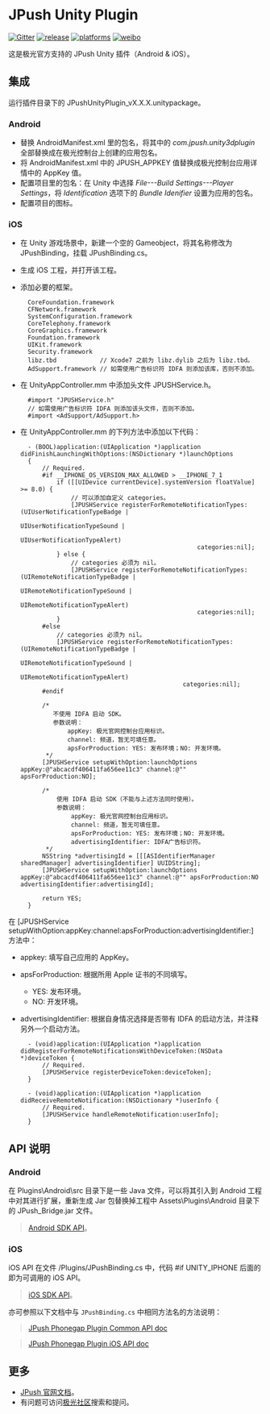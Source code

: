 # JPush Unity Plugin

[![Gitter](https://badges.gitter.im/Join%20Chat.svg)](https://gitter.im/jpush/jpush-unity3d-plugin)
[![release](https://img.shields.io/badge/release-2.1.0-blue.svg)](https://github.com/jpush/jpush-unity3d-plugin/releases)
[![platforms](https://img.shields.io/badge/platforms-iOS%7CAndroid-lightgrey.svg)](https://github.com/jpush/jpush-unity3d-plugin)
[![weibo](https://img.shields.io/badge/weibo-JPush-blue.svg)](http://weibo.com/jpush?refer_flag=1001030101_&is_all=1)

这是极光官方支持的 JPush Unity 插件（Android &amp; iOS）。

## 集成
运行插件目录下的 JPushUnityPlugin_vX.X.X.unitypackage。

### Android
- 替换 AndroidManifest.xml 里的包名，将其中的 *com.jpush.unity3dplugin* 全部替换成在极光控制台上创建的应用包名。
- 将 AndroidManifest.xml 中的 JPUSH_APPKEY 值替换成极光控制台应用详情中的 AppKey 值。
- 配置项目里的包名：在 Unity 中选择 *File---Build Settings---Player Settings*，将 *Identification* 选项下的 *Bundle Idenifier* 设置为应用的包名。
- 配置项目的图标。

### iOS
- 在 Unity 游戏场景中，新建一个空的 Gameobject，将其名称修改为 JPushBinding，挂载 JPushBinding.cs。
- 生成 iOS 工程，并打开该工程。
- 添加必要的框架。

        CoreFoundation.framework
        CFNetwork.framework
        SystemConfiguration.framework
        CoreTelephony.framework
        CoreGraphics.framework
        Foundation.framework
        UIKit.framework
        Security.framework
        libz.tbd            // Xcode7 之前为 libz.dylib 之后为 libz.tbd。
        AdSupport.framework // 如需使用广告标识符 IDFA 则添加该库，否则不添加。

- 在 UnityAppController.mm 中添加头文件 JPUSHService.h。

        #import "JPUSHService.h"
        // 如需使用广告标识符 IDFA 则添加该头文件，否则不添加。
        #import <AdSupport/AdSupport.h>

- 在 UnityAppController.mm 的下列方法中添加以下代码：

        - (BOOL)application:(UIApplication *)application didFinishLaunchingWithOptions:(NSDictionary *)launchOptions
        {
            // Required.
        	#if __IPHONE_OS_VERSION_MAX_ALLOWED > __IPHONE_7_1
        	    if ([[UIDevice currentDevice].systemVersion floatValue] >= 8.0) {
        	        // 可以添加自定义 categories。
        	        [JPUSHService registerForRemoteNotificationTypes:(UIUserNotificationTypeBadge |
        	                                                       UIUserNotificationTypeSound |
        	                                                       UIUserNotificationTypeAlert)
        	                                           categories:nil];
        	    } else {
        	        // categories 必须为 nil。
        	        [JPUSHService registerForRemoteNotificationTypes:(UIRemoteNotificationTypeBadge |
        	                                                       UIRemoteNotificationTypeSound |
        	                                                       UIRemoteNotificationTypeAlert)
        	                                           categories:nil];
        	    }
        	#else
        	    // categories 必须为 nil。
        	    [JPUSHService registerForRemoteNotificationTypes:(UIRemoteNotificationTypeBadge |
        	                                                   UIRemoteNotificationTypeSound |
        	                                                   UIRemoteNotificationTypeAlert)
        	                                       categories:nil];
        	#endif

        	/*
               不使用 IDFA 启动 SDK。
               参数说明：
                   appKey: 极光官网控制台应用标识。
                   channel: 频道，暂无可填任意。
                   apsForProduction: YES: 发布环境；NO: 开发环境。
             */
            [JPUSHService setupWithOption:launchOptions appKey:@"abcacdf406411fa656ee11c3" channel:@"" apsForProduction:NO];

            /*
                使用 IDFA 启动 SDK（不能与上述方法同时使用）。
                参数说明：
                    appKey: 极光官网控制台应用标识。
                    channel: 频道，暂无可填任意。
                    apsForProduction: YES: 发布环境；NO: 开发环境。
                    advertisingIdentifier: IDFA广告标识符。
             */
            NSString *advertisingId = [[[ASIdentifierManager sharedManager] advertisingIdentifier] UUIDString];
            [JPUSHService setupWithOption:launchOptions appKey:@"abcacdf406411fa656ee11c3" channel:@"" apsForProduction:NO advertisingIdentifier:advertisingId];

        	return YES;
        }

在 [JPUSHService setupWithOption:appKey:channel:apsForProduction:advertisingIdentifier:] 方法中：
- appkey: 填写自己应用的 AppKey。
- apsForProduction: 根据所用 Apple 证书的不同填写。
    - YES: 发布环境。
    - NO: 开发环境。
- advertisingIdentifier: 根据自身情况选择是否带有 IDFA 的启动方法，并注释另外一个启动方法。

        - (void)application:(UIApplication *)application 	didRegisterForRemoteNotificationsWithDeviceToken:(NSData *)deviceToken {
        	// Required.
        	[JPUSHService registerDeviceToken:deviceToken];
        }

        - (void)application:(UIApplication *)application 	didReceiveRemoteNotification:(NSDictionary *)userInfo {
        	// Required.
        	[JPUSHService handleRemoteNotification:userInfo];
        }


## API 说明
### Android
在 Plugins\Android\src 目录下是一些 Java 文件，可以将其引入到 Android 工程中对其进行扩展，重新生成 Jar 包替换掉工程中 Assets\Plugins\Android 目录下的 JPush_Bridge.jar 文件。

> [Android SDK API](/Doc/AndroidAPI.md)。

### iOS
iOS API 在文件 /Plugins/JPushBinding.cs 中，代码 #if UNITY_IPHONE 后面的即为可调用的 iOS API。

> [iOS SDK API](http://docs.jpush.io/client/ios_api/)。

亦可参照以下文档中与 `JPushBinding.cs` 中相同方法名的方法说明：

> [JPush Phonegap Plugin Common API doc](https://github.com/jpush/jpush-phonegap-plugin/blob/master/doc/Common_detail_api.md)

> [JPush Phonegap Plugin iOS API doc](https://github.com/jpush/jpush-phonegap-plugin/blob/master/doc/iOS_API.md)



## 更多
- [JPush 官网文档](http://docs.jiguang.cn/guideline/jmessage_guide/)。
- 有问题可访问[极光社区](http://community.jpush.cn/)搜索和提问。
